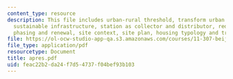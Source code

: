 ```yaml
---
content_type: resource
description: This file includes urban-rural threshold, transform urban and rural lifestyles,
  sustainable infrastructure, station as collector and distributor, redefine the axis,
  phasing and renewal, site context, site plan, housing typology and transport station.
file: https://ol-ocw-studio-app-qa.s3.amazonaws.com/courses/11-307-beijing-urban-design-studio-summer-2006/feac22b2da24f7d54737f04bef93b103_apres.pdf
file_type: application/pdf
resourcetype: Document
title: apres.pdf
uid: feac22b2-da24-f7d5-4737-f04bef93b103
---
```

